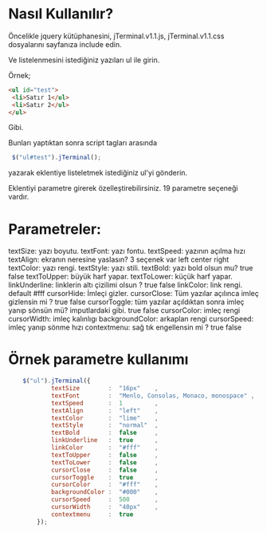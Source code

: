 # Nasıl Kullanılır?

Öncelikle jquery kütüphanesini,  jTerminal.v1.1.js, jTerminal.v1.1.css dosyalarını sayfanıza include edin.

Ve listelenmesini istediğiniz yazıları ul ile girin.

Örnek;
```html
<ul id="test">
 <li>Satır 1</ul>
 <li>Satır 2</ul>
</ul>
```
Gibi.

Bunları yaptıktan sonra  script tagları arasında
```javascript
 $("ul#test").jTerminal();
```
yazarak eklentiye listeletmek istediğiniz ul'yi gönderin.
 
 
 Eklentiyi parametre girerek özelleştirebilirsiniz. 19 parametre seçeneği vardır.
 
# Parametreler:

textSize: yazı boyutu. <enter>
textFont: yazı fontu.
textSpeed: yazının açılma hızı
textAlign: ekranın neresine yaslasın? 3 seçenek var left center right
textColor: yazı rengi.
textStyle: yazı stili.
textBold: yazı bold olsun mu? true false
textToUpper: büyük harf yapar.
textToLower: küçük harf yapar.
linkUnderline: linklerin altı çizilimi olsun ? true false
linkColor: link rengi. default #fff
cursorHide: İmleçi gizler.
cursorClose: Tüm yazılar açılınca imleç gizlensin mi ? true false
cursorToggle: tüm yazılar açıldıktan sonra imleç yanıp sönsün mü? imputlardaki gibi. true false
cursorColor: imleç rengi
cursorWidth: imleç kalınlıgı
backgroundColor: arkaplan rengi
cursorSpeed: imleç yanıp sönme hızı
contextmenu: sağ tık engellensin mi ? true false


# Örnek parametre kullanımı
```javascript
	$("ul").jTerminal({
			textSize        :  "16px"    ,
			textFont        :  "Menlo, Consolas, Monaco, monospace" ,
			textSpeed       :  1         ,  
			textAlign       :  "left"    ,  
			textColor       :  "lime"    , 
			textStyle       :  "normal"  ,  
			textBold        :  false     ,  
			linkUnderline   :  true      ,
			linkColor       :  "#fff"    ,
			textToUpper     :  false     ,  
			textToLower     :  false     , 
			cursorClose     :  false     ,  
			cursorToggle    :  true      ,  
			cursorColor     :  "#fff"    ,  
			backgroundColor	:  "#000"    ,  
			cursorSpeed    	:  500       ,  
			cursorWidth  	:  "40px"    ,  
			contextmenu     :  true
		});
```


